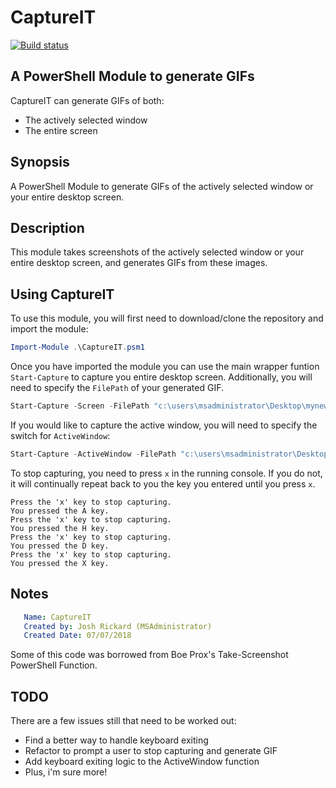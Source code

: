 # CaptureIT

[![Build status](https://ci.appveyor.com/api/projects/status/1q01o9rv2u1cu967?svg=true)](https://ci.appveyor.com/project/MSAdministrator/captureit)

## A PowerShell Module to generate GIFs

CaptureIT can generate GIFs of both:

* The actively selected window
* The entire screen

## Synopsis

A PowerShell Module to generate GIFs of the actively selected window or your entire desktop screen.

## Description

This module takes screenshots of the actively selected window or your entire desktop screen, and generates GIFs from these images.

## Using CaptureIT

To use this module, you will first need to download/clone the repository and import the module:

```powershell
Import-Module .\CaptureIT.psm1
```

Once you have imported the module you can use the main wrapper funtion `Start-Capture` to capture you entire desktop screen.  Additionally, you will need to specify the `FilePath` of your generated GIF.

```powershell
Start-Capture -Screen -FilePath "c:\users\msadministrator\Desktop\mynewgif.gif"
```

If you would like to capture the active window, you will need to specify the switch for `ActiveWindow`:

```powershell
Start-Capture -ActiveWindow -FilePath "c:\users\msadministrator\Desktop\mynewgif.gif"
```

To stop capturing, you need to press `x` in the running console.  If you do not, it will continually repeat back to you the key you entered until you press `x`.

```output
Press the 'x' key to stop capturing.
You pressed the A key.
Press the 'x' key to stop capturing.
You pressed the H key.
Press the 'x' key to stop capturing.
You pressed the D key.
Press the 'x' key to stop capturing.
You pressed the X key.
```

## Notes

```yaml
   Name: CaptureIT
   Created by: Josh Rickard (MSAdministrator)
   Created Date: 07/07/2018
```

Some of this code was borrowed from Boe Prox's Take-Screenshot PowerShell Function.

## TODO

There are a few issues still that need to be worked out:

* Find a better way to handle keyboard exiting
* Refactor to prompt a user to stop capturing and generate GIF
* Add keyboard exiting logic to the ActiveWindow function
* Plus, i'm sure more!